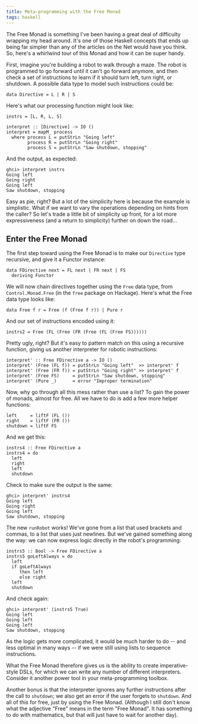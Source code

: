 ```yaml
---
title: Meta-programming with the Free Monad
tags: haskell
---
```


The Free Monad is something I've been having a great deal of difficulty wrapping my head around. It's one of those Haskell concepts that ends up being far simpler than any of the articles on the Net would have you think. So, here's a whirlwind tour of this Monad and how it can be super handy.

First, imagine you're building a robot to walk through a maze. The robot is programmed to go forward until it can't go forward anymore, and then check a set of instructions to learn if it should turn left, turn right, or shutdown. A possible data type to model such instructions could be:

``` {.sourceCode .literate .haskell}
data Directive = L | R | S
```

Here's what our processing function might look like:

``` {.sourceCode .literate .haskell}
instrs = [L, R, L, S]

interpret :: [Directive] -> IO ()
interpret = mapM_ process
  where process L = putStrLn "Going left"
        process R = putStrLn "Going right"
        process S = putStrLn "Saw shutdown, stopping"
```

And the output, as expected:

    ghci> interpret instrs
    Going left
    Going right
    Going left
    Saw shutdown, stopping

Easy as pie, right? But a lot of the simplicity here is because the example is simplistic. What if we want to vary the operations depending on hints from the caller? So let's trade a little bit of simplicity up front, for a lot more expressiveness (and a return to simplicity) further on down the road...

Enter the Free Monad
--------------------

The first step toward using the Free Monad is to make our `Directive` type recursive, and give it a Functor instance:

``` {.sourceCode .literate .haskell}
data FDirective next = FL next | FR next | FS
  deriving Functor
```

We will now chain directives together using the `Free` data type, from `Control.Monad.Free` (in the `free` package on Hackage). Here's what the Free data type looks like:

``` {.sourceCode .haskell}
data Free f r = Free (f (Free f r)) | Pure r
```

And our set of instructions encoded using it:

``` {.sourceCode .literate .haskell}
instrs2 = Free (FL (Free (FR (Free (FL (Free FS))))))
```

Pretty ugly, right? But it's easy to pattern match on this using a recursive function, giving us another interpreter for robotic instructions:

``` {.sourceCode .literate .haskell}
interpret' :: Free FDirective a -> IO ()
interpret' (Free (FL f)) = putStrLn "Going left"  >> interpret' f
interpret' (Free (FR f)) = putStrLn "Going right" >> interpret' f
interpret' (Free FS)     = putStrLn "Saw shutdown, stopping"
interpret' (Pure _)      = error "Improper termination"
```

Now, why go through all this mess rather than use a list? To gain the power of monads, almost for free. All we have to do is add a few more helper functions:

``` {.sourceCode .literate .haskell}
left     = liftF (FL ())
right    = liftF (FR ())
shutdown = liftF FS
```

And we get this:

``` {.sourceCode .literate .haskell}
instrs4 :: Free FDirective a
instrs4 = do
  left
  right
  left
  shutdown
```

Check to make sure the output is the same:

    ghci> interpret' instrs4
    Going left
    Going right
    Going left
    Saw shutdown, stopping

The new `runRobot` works! We've gone from a list that used brackets and commas, to a list that uses just newlines. But we've gained something along the way: we can now express logic directly in the robot's programming:

``` {.sourceCode .literate .haskell}
instrs5 :: Bool -> Free FDirective a
instrs5 goLeftAlways = do
  left
  if goLeftAlways
     then left
     else right
  left
  shutdown
```

And check again:

    ghci> interpret' (instrs5 True)
    Going left
    Going left
    Going left
    Saw shutdown, stopping

As the logic gets more complicated, it would be much harder to do -- and less optimal in many ways -- if we were still using lists to sequence instructions.

What the Free Monad therefore gives us is the ability to create imperative-style DSLs, for which we can write any number of different interpreters. Consider it another power tool in your meta-programming toolbox.

Another bonus is that the interpreter ignores any further instructions after the call to `shutdown`; we also get an error if the user forgets to `shutdown`. And all of this for free, just by using the Free Monad. (Although I still don't know what the adjective "Free" means in the term "Free Monad". It has something to do with mathematics, but that will just have to wait for another day).


